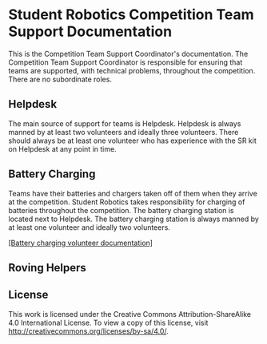 # Student Robotics Competition Team Support Documentation

This is the Competition Team Support Coordinator's documentation. The Competition Team Support Coordinator is responsible for ensuring that teams are supported, with technical problems, throughout the competition. There are no subordinate roles.

## Helpdesk
The main source of support for teams is Helpdesk. Helpdesk is always manned by at least two volunteers and ideally three volunteers. There should always be at least one volunteer who has experience with the SR kit on Helpdesk at any point in time.

## Battery Charging
Teams have their batteries and chargers taken off of them when they arrive at the competition. Student Robotics takes responsibility for charging of batteries throughout the competition. The battery charging station is located next to Helpdesk. The battery charging station is always manned by at least one volunteer and ideally two volunteers.

[[Battery charging volunteer documentation]](batt-charging-docs)

## Roving Helpers

## License
This work is licensed under the Creative Commons Attribution-ShareAlike 4.0 International License. To view a copy of this license, visit http://creativecommons.org/licenses/by-sa/4.0/.
